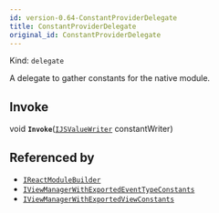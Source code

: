 ```yaml
---
id: version-0.64-ConstantProviderDelegate
title: ConstantProviderDelegate
original_id: ConstantProviderDelegate
---
```


Kind: `delegate`

A delegate to gather constants for the native module.

## Invoke
void **`Invoke`**([`IJSValueWriter`](IJSValueWriter) constantWriter)





## Referenced by
- [`IReactModuleBuilder`](IReactModuleBuilder)
- [`IViewManagerWithExportedEventTypeConstants`](IViewManagerWithExportedEventTypeConstants)
- [`IViewManagerWithExportedViewConstants`](IViewManagerWithExportedViewConstants)
